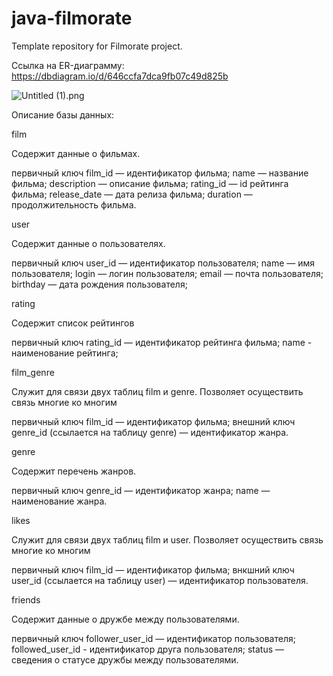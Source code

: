 # java-filmorate
Template repository for Filmorate project.

Ссылка на ER-диаграмму: https://dbdiagram.io/d/646ccfa7dca9fb07c49d825b

![Untitled (1).png](..%2F..%2FDownloads%2FUntitled%20%281%29.png)

Описание базы данных:

film

Содержит данные о фильмах.

первичный ключ film_id — идентификатор фильма;
name — название фильма;
description — описание фильма;
rating_id — id рейтинга фильма;
release_date — дата релиза фильма;
duration — продолжительность фильма.

user

Содержит данные о пользователях.

первичный ключ user_id — идентификатор пользователя;
name — имя пользователя;
login — логин пользователя;
email — почта пользователя;
birthday — дата рождения пользователя;

rating

Содержит список рейтингов

первичный ключ rating_id — идентификатор рейтинга фильма;
name - наименование рейтинга;

film_genre

Служит для связи двух таблиц film и genre. Позволяет осуществить связь многие ко многим

первичный ключ film_id — идентификатор фильма;
внешний ключ genre_id (ссылается на таблицу genre) — идентификатор жанра.

genre

Содержит перечень жанров.

первичный ключ genre_id — идентификатор жанра;
name  — наименование жанра.

likes

Служит для связи двух таблиц film и user. Позволяет осуществить связь многие ко многим

первичный ключ film_id — идентификатор фильма;
внкшний ключ user_id (ссылается на таблицу user) — идентификатор пользователя.

friends

Содержит данные о дружбе между пользователями.

первичный ключ follower_user_id — идентификатор пользователя;
followed_user_id - идентификатор друга пользователя;
status  — сведения о статусе дружбы между пользователями.
